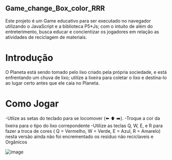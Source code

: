 ## Game_change_Box_color_RRR
Este projeto é um Game educativo para ser executado no navegador utilizando o JavaScript e a biblioteca P5*Js; com o intuito de além do entreterimento, busca educar e concientizar os jogadores em relação as atividades de reciclagem de materiais.

# Introdução
O Planeta está sendo tomado pelo lixo criado pela própria sociedade, e está enfrentando um chuva de lixo; utilize a lixeira para coletar o lixo e destina-lo ao lugar certo antes que ele caia no Planeta.


# Como Jogar
-Utlize as setas do teclado para se locomover (⬅️ ⬆️ ➡️).
-Troque a cor da lixeira para o tipo do lixo correpondente
-Utilize as teclas Q, W, E, e R para fazer a troca de cores ( Q = Vermelho, W = Verde, E = Azul, R = Amarelo) nesta versão ainda não foi encrementado os residuo não reciclaveis e Orgânicos

![image](https://github.com/HenriqMarxs/Game_change_Box_color_RRR/assets/133255641/a301d0bf-7af1-47d7-aaf4-3e6e0416567c)

